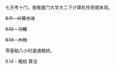 七天考十门，致敬厦门大学大二下计算机传奇期末周。

~~6.11 - 计算方法~~

~~6.12 - 习概~~

~~6.13 - 大物~~

零基础八小时速通概统。

6.14 -  概统
        算法
